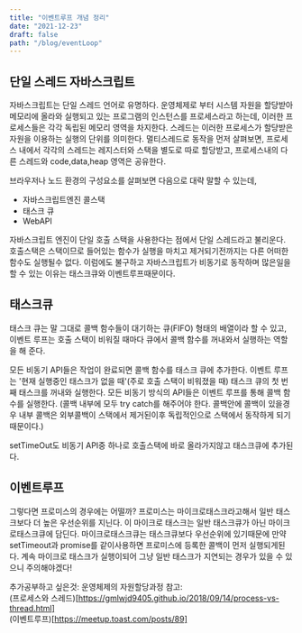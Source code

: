 ```yaml
---
title: "이벤트루프 개념 정리"
date: "2021-12-23"
draft: false
path: "/blog/eventLoop"
---
```


## 단일 스레드 자바스크립트

자바스크립트는 단일 스레드 언어로 유명하다.
운영체제로 부터 시스템 자원을 할당받아 메모리에 올라와 실행되고 있는 프로그램의 인스턴스를 프로세스라고 하는데, 이러한 프로세스들은 각각 독립된 메모리 영역을 차지한다. 스레드는 이러한 프로세스가 할당받은 자원을 이용하는 실행의 단위를 의미한다. 멀티스레드로 동작을 먼저 살펴보면, 프로세스 내에서 각각의 스레드는 레지스터와 스택을 별도로 따로 할당받고, 프로세스내의 다른 스레드와 code,data,heap 영역은 공유한다.

브라우저나 노드 환경의 구성요소를 살펴보면 다음으로 대략 말할 수 있는데,

- 자바스크립트엔진 콜스택
- 태스크 큐
- WebAPI

자바스크립트 엔진이 단일 호출 스택을 사용한다는 점에서 단일 스레드라고 불리운다.
호출스택은 스택이므로 들어있는 함수가 실행을 마치고 제거되기전까지는 다른 어떠한 함수도 실행될수 없다. 이럼에도 불구하고 자바스크립트가 비동기로 동작하며 많은일을 할 수 있는 이유는 태스크큐와 이벤트루프때문이다.

## 태스크큐

태스크 큐는 말 그대로 콜백 함수들이 대기하는 큐(FIFO) 형태의 배열이라 할 수 있고, 이벤트 루프는 호출 스택이 비워질 때마다 큐에서 콜백 함수를 꺼내와서 실행하는 역할을 해 준다.

모든 비동기 API들은 작업이 완료되면 콜백 함수를 태스크 큐에 추가한다.
이벤트 루프는 '현재 실행중인 태스크가 없을 때'(주로 호출 스택이 비워졌을 때) 태스크 큐의 첫 번째 태스크를 꺼내와 실행한다. 모든 비동기 방식의 API들은 이벤트 루프를 통해 콜백 함수를 실행한다.
(콜백 내부에 모두 try catch를 해주어야 한다. 콜백안에 콜백이 있을경우 내부 콜백은 외부콜백이 스택에서 제거된이후 독립적인으로 스택에서 동작하게 되기 때문이다.)

setTimeOut도 비동기 API중 하나로 호출스택에 바로 올라가지않고 태스크큐에 추가된다.

## 이벤트루프

그렇다면 프로미스의 경우에는 어떨까?
프로미스는 마이크로태스크라고해서 일반 태스크보다 더 높은 우선순위를 지닌다. 이 마이크로 태스크는
일반 태스크큐가 아닌 마이크로태스크큐에 담딘다. 마이크로태스크큐는 태스크큐보다 우선순위에 있기때문에 만약 setTimeout과 promise를 같이사용하면 프로미스에 등록한 콜백이 먼저 실행되게된다.
계속 마이크로 태스크가 실행이되어 그냥 일반 태스크가 지연되는 경우가 있을 수 있으니 주의해야겠다!

추가공부하고 싶은것: 운영체제의 자원할당과정
참고:  
(프로세스와 스레드)[https://gmlwjd9405.github.io/2018/09/14/process-vs-thread.html]  
(이벤트루프)[https://meetup.toast.com/posts/89]
